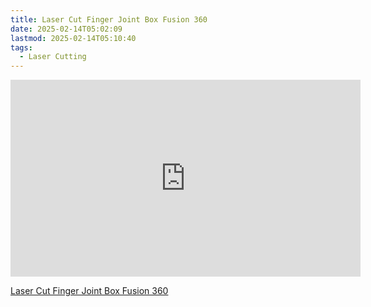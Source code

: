 ```yaml
---
title: Laser Cut Finger Joint Box Fusion 360
date: 2025-02-14T05:02:09
lastmod: 2025-02-14T05:10:40
tags:
  - Laser Cutting
---
```


<div class="iframe-16-9-container">
<iframe class="youTubeIframe" width="560" height="315" src="https://www.youtube.com/embed/ZrcqauNvt0M?rel=0" title="YouTube video player" frameborder="0" allow="accelerometer; autoplay; clipboard-write; encrypted-media; gyroscope; picture-in-picture; web-share" allowfullscreen></iframe>
</div>

[Laser Cut Finger Joint Box Fusion 360](https://youtu.be/ZrcqauNvt0M)
